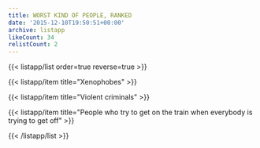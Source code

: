 ```yaml
---
title: WORST KIND OF PEOPLE, RANKED
date: '2015-12-10T19:50:51+00:00'
archive: listapp
likeCount: 34
relistCount: 2
---
```


{{< listapp/list order=true reverse=true >}}

   {{< listapp/item title="Xenophobes" >}}

   {{< listapp/item title="Violent criminals" >}}

   {{< listapp/item title="People who try to get on the train when everybody is trying to get off" >}}

{{< /listapp/list >}}

